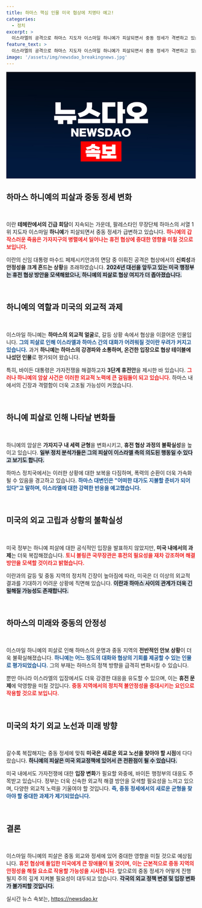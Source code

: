 ```yaml
---
title: 하마스 핵심 인물 미국 협상에 치명타 예고!
categories:
  - 정치
excerpt: >
  이스라엘의 공격으로 하마스 지도자 이스마일 하니예가 피살되면서 중동 정세가 격변하고 있습니다. 미국의 휴전 협상 노력에 치명적 타격을 입힌 이 사건은 대선을 앞둔 바이든 행정부의 외교적 과제에 심각한 도전을 던지고 있습니다.
feature_text: >
  이스라엘의 공격으로 하마스 지도자 이스마일 하니예가 피살되면서 중동 정세가 격변하고 있습니다. 미국의 휴전 협상 노력에 치명적 타격을 입힌 이 사건은 대선을 앞둔 바이든 행정부의 외교적 과제에 심각한 도전을 던지고 있습니다.
image: '/assets/img/newsdao_breakingnews.jpg'
---
```


<p><img src="/assets/img/newsdao_breakingnews.jpg" alt="cryptoinkorea 속보" /></p>

<h2 data-ke-size="size26">하마스 하니예의 피살과 중동 정세 변화</h2>

<p data-ke-size="size16">&nbsp;</p>

<p>이란 <strong>테헤란에서의 긴급 회담</strong>이 지속되는 가운데, 팔레스타인 무장단체 하마스의 서열 1위 지도자 이스마일 <strong>하니예</strong>가 피살되면서 중동 정세가 급변하고 있습니다. <b><span style="color: #ee2323;">하니예의 갑작스러운 죽음은 가자지구의 병렬에서 일어나는 휴전 협상에 중대한 영향을 미칠 것으로 보입니다.</span></b> </p>

<p>이란의 신임 대통령 마수드 페제시키안과의 면담 중 이뤄진 공격은 협상에서의 <strong>신뢰성</strong>과 <strong>안정성을 크게 흔드는 상황</strong>을 초래하였습니다. <b><span style="background-color: #21538527;">2024년 대선을 앞두고 있는 미국 행정부는 휴전 협상 방안을 모색해왔으나, 하니예의 피살로 협상 여지가 더 좁아졌습니다.</span></b> </p>

<p data-ke-size="size16">&nbsp;</p>

<h2 data-ke-size="size26">하니예의 역할과 미국의 외교적 과제</h2>

<p data-ke-size="size16">&nbsp;</p>

<p>이스마일 하니예는 <strong>하마스의 외교적 얼굴</strong>로, 갈등 상황 속에서 협상을 이끌어온 인물입니다. <b><span style="color: #1a5490;">그의 피살로 인해 이스라엘과 하마스 간의 대화가 어려워질 것이란 우려가 커지고 있습니다.</span></b> 과거 <strong>하니예는 하마스의 강경파와 소통하며, 온건한 입장으로 협상 테이블에 나섰던 인물</strong>로 평가되어 왔습니다. </p>

<p>특히, 바이든 대통령은 가자전쟁을 해결하고자 <strong>3단계 휴전안</strong>을 제시한 바 있습니다. <b><span style="color: #ee2323;">그러나 하니예의 암살 사건은 이러한 외교적 노력에 큰 걸림돌이 되고 있습니다.</span></b> 하마스 내에서의 긴장과 격렬함이 더욱 고조될 가능성이 커졌습니다.</p>

<p data-ke-size="size16">&nbsp;</p>

<h2 data-ke-size="size26">하니예 피살로 인해 나타날 변화들</h2>

<p data-ke-size="size16">&nbsp;</p>

<p>하니예의 암살은 <strong>가자지구 내 세력 균형</strong>을 변화시키고, <strong>휴전 협상 과정의 불확실성</strong>을 높이고 있습니다. <b><span style="background-color: #21538527;">일부 정치 분석가들은 그의 피살이 이스라엘 측의 의도된 행동일 수 있다고 보기도 합니다.</span></b> </p>

<p>하마스 정치국에서는 이러한 상황에 대한 보복을 다짐하며, 폭력의 순환이 더욱 가속화될 수 있음을 경고하고 있습니다. <b><span style="color: #1a5490;">하마스 대변인은 "어떠한 대가도 지불할 준비가 되어 있다"고 말하며, 이스라엘에 대한 강력한 반응을 예고했습니다.</span></b> </p>

<p data-ke-size="size16">&nbsp;</p>

<h2 data-ke-size="size26">미국의 외교 고립과 상황의 불확실성</h2>

<p data-ke-size="size16">&nbsp;</p>

<p>미국 정부는 하니예 피살에 대한 공식적인 입장을 발표하지 않았지만, <strong>미국 내에서의 과제</strong>는 더욱 복잡해졌습니다. <b><span style="color: #ee2323;">토니 블링큰 국무장관은 휴전의 필요성을 재차 강조하며 해결 방안을 모색할 것이라고 밝혔습니다.</span></b> </p>

<p>이란과의 갈등 및 중동 지역의 정치적 긴장이 높아짐에 따라, 미국은 더 이상의 외교적 결과를 기대하기 어려운 상황에 직면해 있습니다. <b><span style="background-color: #21538527;">이란과 하마스 사이의 관계가 더욱 긴밀해질 가능성도 존재합니다.</span></b> </p>

<p data-ke-size="size16">&nbsp;</p>

<h2 data-ke-size="size26">하마스의 미래와 중동의 안정성</h2>

<p data-ke-size="size16">&nbsp;</p>

<p>이스마일 하니예의 피살로 인해 하마스의 운명과 중동 지역의 <strong>전반적인 안보 상황</strong>이 더욱 불확실해졌습니다. <b><span style="color: #1a5490;">하니예는 어느 정도의 대화와 협상의 기회를 제공할 수 있는 인물로 평가되었습니다.</span></b> 그의 부재는 하마스의 정책 방향을 급격히 변화시킬 수 있습니다. </p>

<p>뿐만 아니라 이스라엘의 입장에서도 더욱 강경한 대응을 유도할 수 있으며, 이는 <strong>휴전 문제</strong>에 악영향을 미칠 것입니다. <b><span style="color: #ee2323;">중동 지역에서의 정치적 불안정성을 증대시키는 요인으로 작용할 것으로 보입니다.</span></b> </p>

<p data-ke-size="size16">&nbsp;</p>

<h2 data-ke-size="size26">미국의 차기 외교 노선과 미래 방향</h2>

<p data-ke-size="size16">&nbsp;</p>

<p>갈수록 복잡해지는 중동 정세에 맞춰 <strong>미국은 새로운 외교 노선을 찾아야 할 시점</strong>에 다다랐습니다. <b><span style="background-color: #21538527;">하니예의 피살은 미국 외교정책에 있어서 큰 전환점이 될 수 있습니다.</span></b> </p>

<p>미국 내에서도 가자전쟁에 대한 <strong>입장 변화</strong>가 필요할 와중에, 바이든 행정부의 대응도 주목받고 있습니다. 정부는 더욱 신속한 외교적 해결 방안을 모색할 필요성을 느끼고 있으며, 다양한 외교적 노력을 기울여야 할 것입니다. <b><span style="color: #1a5490;">즉, 중동 정세에서의 새로운 균형을 찾아야 할 중대한 과제가 제기되었습니다.</span></b> </p>

<p data-ke-size="size16">&nbsp;</p>

<h2 data-ke-size="size26">결론</h2>

<p data-ke-size="size16">&nbsp;</p>

<p>이스마일 하니예의 피살은 중동 외교와 정세에 있어 중대한 영향을 미칠 것으로 예상됩니다. <b><span style="color: #ee2323;">휴전 협상에 돌입한 미국에게 큰 장애물이 될 것이며, 이는 근본적으로 중동 지역의 안정성을 해칠 요소로 작용할 가능성을 시사합니다.</span></b> 앞으로의 중동 정세가 어떻게 진행될지 주의 깊게 지켜볼 필요성이 대두되고 있습니다. <b><span style="background-color: #21538527;">각국의 외교 정책 변경 및 입장 변화가 불가피할 것입니다.</span></b></p>
실시간 뉴스 속보는, <a href="https://newsdao.kr" rel="dofollow">https://newsdao.kr</a>



